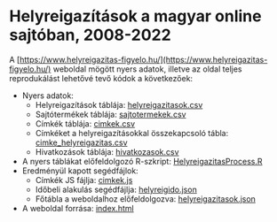 # Helyreigazítások a magyar online sajtóban, 2008-2022

A [https://www.helyreigazitas-figyelo.hu/](https://www.helyreigazitas-figyelo.hu/) weboldal mögött nyers adatok, illetve az oldal teljes reprodukálást lehetővé tevő kódok a következőek:

- Nyers adatok:
  - Helyreigazítások táblája: [helyreigazitasok.csv](https://github.com/tamas-ferenci/HelyreigazitasFigyelo/blob/main/helyreigazitasok.csv)
  - Sajtótermékek táblája: [sajtotermekek.csv](https://github.com/tamas-ferenci/HelyreigazitasFigyelo/blob/main/sajtotermekek.csv)
  - Címkék táblája: [cimkek.csv](https://github.com/tamas-ferenci/HelyreigazitasFigyelo/blob/main/cimkek.csv)
  - Címkéket a helyreigazításokkal összekapcsoló tábla: [cimke_helyreigazitas.csv](https://github.com/tamas-ferenci/HelyreigazitasFigyelo/blob/main/cimke_helyreigazitas.csv)
  - Hivatkozások táblája: [hivatkozasok.csv](https://github.com/tamas-ferenci/HelyreigazitasFigyelo/blob/main/hivatkozasok.csv)
- A nyers táblákat előfeldolgozó R-szkript: [HelyreigazitasProcess.R](https://github.com/tamas-ferenci/HelyreigazitasFigyelo/blob/main/HelyreigazitasProcess.R)
- Eredményül kapott segédfájlok:
  - Címkék JS fájlja: [cimkek.js](https://github.com/tamas-ferenci/HelyreigazitasFigyelo/blob/main/cimkek.js)
  - Időbeli alakulás segédfájlja: [helyreigido.json](https://github.com/tamas-ferenci/HelyreigazitasFigyelo/blob/main/helyreigido.json.gz)
  - Főtábla a weboldalhoz előfeldolgozva: [helyreigazitasok.json](https://github.com/tamas-ferenci/HelyreigazitasFigyelo/blob/main/helyreigazitasok.json.gz)
- A weboldal forrása: [index.html](https://github.com/tamas-ferenci/HelyreigazitasFigyelo/blob/main/index.html)
